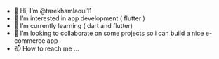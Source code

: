 - 👋 Hi, I’m @tarekhamlaoui11
- 👀 I’m interested in app development ( flutter ) 
- 🌱 I’m currently learning ( dart and flutter)
- 💞️ I’m looking to collaborate on some projects so i can build a nice e-commerce app
- 📫 How to reach me ...

<!---
tarekhamlaoui11/tarekhamlaoui11 is a ✨ special ✨ repository because its `README.md` (this file) appears on your GitHub profile.
You can click the Preview link to take a look at your changes.
--->

